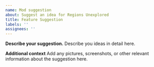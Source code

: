 ```yaml
---
name: Mod suggestion
about: Suggest an idea for Regions Unexplored
title: Feature Suggestion
labels: ''
assignees: ''
---
```


**Describe your suggestion.**
Describe you ideas in detail here.

**Additional context**
Add any pictures, screenshots, or other relevant information about the suggestion here.
